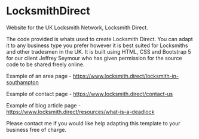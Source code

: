 # LocksmithDirect
Website for the UK Locksmith Network, Locksmith Direct. 

The code provided is whats used to create Locksmith Direct. You can adapt it to any business type you prefer however it is best suited for Locksmiths and other tradesmen in the UK. It is built using HTML, CSS and Bootstrap 5 for our client Jeffrey Seymour who has given permission for the source code to be shared freely online.

Example of an area page - <a href="https://www.locksmith.direct/locksmith-in-southampton">https://www.locksmith.direct/locksmith-in-southampton</a>

Example of contact page - <a href="https://www.locksmith.direct/contact-us">https://www.locksmith.direct/contact-us</a>

Example of blog article page - <a href="https://www.locksmith.direct/resources/what-is-a-deadlock">https://www.locksmith.direct/resources/what-is-a-deadlock</a>

Please contact me if you would like help adapting this template to your business free of charge. 
